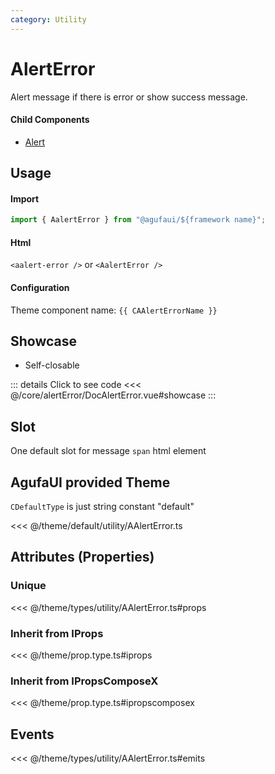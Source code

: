 ```yaml
---
category: Utility
---
```


<script setup>
import { CAAlertErrorName } from '@agufaui/theme'
</script>

# AlertError

Alert message if there is error or show success message.

#### Child Components

- [Alert](/core/alert/)

## Usage

#### Import

```ts
import { AalertError } from "@agufaui/${framework name}";
```

#### Html

`<aalert-error />` or `<AalertError />`

#### Configuration

Theme component name: `{{ CAAlertErrorName }}`

## Showcase

- Self-closable

<doc-alert-error />

::: details Click to see code
<<< @/core/alertError/DocAlertError.vue#showcase
:::

## Slot

One default slot for message `span` html element

## AgufaUI provided Theme

`CDefaultType` is just string constant "default"

<<< @/theme/default/utility/AAlertError.ts

## Attributes (Properties)

### Unique

<<< @/theme/types/utility/AAlertError.ts#props

### Inherit from IProps

<<< @/theme/prop.type.ts#iprops

### Inherit from IPropsComposeX

<<< @/theme/prop.type.ts#ipropscomposex

## Events

<<< @/theme/types/utility/AAlertError.ts#emits
